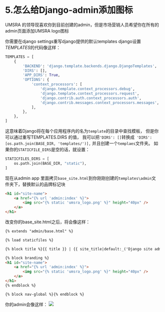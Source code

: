 # 5.怎么给Django-admin添加图标

UMSRA 的领导现喜欢你到目前创建的admin，但是市场营销人员希望你在所有的admin页面添加UMSRA logo图标

你需要在django settings重写django提供的默认templates 
django设置*TEMPLATES*的代码像这样：

```Python
TEMPLATES = [
    {
        'BACKEND': 'django.template.backends.django.DjangoTemplates',
        'DIRS': [],
        'APP_DIRS': True,
        'OPTIONS': {
            'context_processors': [
                'django.template.context_processors.debug',
                'django.template.context_processors.request',
                'django.contrib.auth.context_processors.auth',
                'django.contrib.messages.context_processors.messages',
            ],
        },
    },
]
```
这意味着Django将在每个应用程序内的名为`template`的目录中查找模板，
但是你可以通过重写TEMPLATES.DIRS 的值，
我可以把`'DIRS': []`转换成` 'DIRS': [os.path.join(BASE_DIR, 'templates/')],`
并且创建一个`templaes`文件夹。 如果你的`STATICFILE_DIRS`是空的话，就设置：
```Python
STATICFILES_DIRS = [
    os.path.join(BASE_DIR, "static"),
]
```
现在从admin app 里面拷贝`base_site.html`到你刚刚创建的`templates\admin`文件夹下，替换默认的品牌标记块
```HTML
<h1 id="site-name">
    <a href="{% url 'admin:index' %}">
        <img src="{% static 'umsra_logo.png' %}" height="40px" />
    </a>
</h1>
```
改变你的base_site.html之后，将会像这样：
```HTML
{% extends "admin/base.html" %}

{% load staticfiles %}

{% block title %}{{ title }} | {{ site_title|default:_('Django site admin') }}{% endblock %}

{% block branding %}
<h1 id="site-name">
    <a href="{% url 'admin:index' %}">
        <img src="{% static 'umsra_logo.png' %}" height="40px" />
    </a>
</h1>
{% endblock %}

{% block nav-global %}{% endblock %}
```
你的admin会像这样：
![](https://books.agiliq.com/projects/django-admin-cookbook/en/latest/_images/logo_fixed.png)